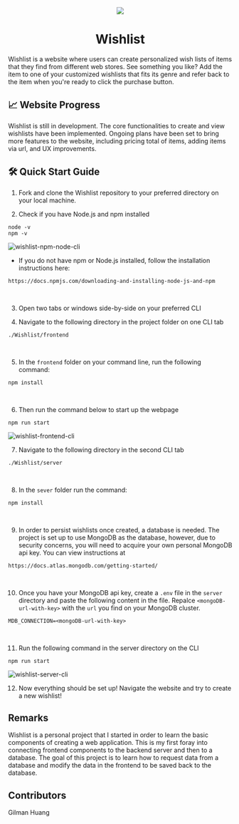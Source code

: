 <p align="center">
 <img src=https://user-images.githubusercontent.com/67421795/137846102-b7c666e3-27fc-4370-b5c1-5b058ebfdd9c.png>
</p>

<h1 align="center"> Wishlist </h1>

Wishlist is a website where users can create personalized wish lists of items that they find from different web stores. See something you like? Add the item to one of your customized wishlists that fits its genre and refer back to the item when you're ready to click the purchase button.

## 📈 Website Progress
Wishlist is still in development. The core functionalities to create and view wishlists have been implemented. Ongoing plans have been set to bring more features to the website, including pricing total of items, adding items via url, and UX improvements.

## 🛠️ Quick Start Guide

1. Fork and clone the Wishlist repository to your preferred directory on your local machine. <br>

2. Check if you have Node.js and npm installed

```
node -v
npm -v
```
![wishlist-npm-node-cli](https://user-images.githubusercontent.com/67421795/137844985-ee3cb100-9b1e-4b69-bc44-987598793c66.png)
<br>

- If you do not have npm or Node.js installed, follow the installation instructions here:

```
https://docs.npmjs.com/downloading-and-installing-node-js-and-npm
``` 
<br>

3. Open two tabs or windows side-by-side on your preferred CLI <br>

4. Navigate to the following directory in the project folder on one CLI tab

```
./Wishlist/frontend
```
<br>

5. In the `frontend` folder on your command line, run the following command:

```
npm install
```
<br>

6. Then run the command below to start up the webpage

```
npm run start
```

![wishlist-frontend-cli](https://user-images.githubusercontent.com/67421795/137844325-262b5025-4688-421a-9fb1-0b0cbc4ac1c6.png)
<br>

7. Navigate to the following directory in the second CLI tab

``` 
./Wishlist/server
```
<br>

8. In the `sever` folder run the command:

```
npm install
```
<br>

9. In order to persist wishlists once created, a database is needed. The project is set up to use MongoDB as the database, however, due to security concerns, you will need to acquire your own personal MongoDB api key. You can view instructions at

```
https://docs.atlas.mongodb.com/getting-started/
```
<br>

10. Once you have your MongoDB api key, create a `.env` file in the `server` directory and paste the following content in the file. Repalce `<mongoDB-url-with-key>` with the `url` you find on your MongoDB cluster.

```
MDB_CONNECTION=<mongoDB-url-with-key>
```
<br>

11. Run the following command in the server directory on the CLI

```
npm run start
```
![wishlist-server-cli](https://user-images.githubusercontent.com/67421795/137844821-660409a0-ff70-4bac-aa8c-40b3e354ab94.png)
<br>

12. Now everything should be set up! Navigate the website and try to create a new wishlist! <br>

## Remarks

Wishlist is a personal project that I started in order to learn the basic components of creating a web application. This is my first foray into connecting frontend components to the backend server and then to a database. The goal of this project is to learn how to request data from a database and modify the data in the frontend to be saved back to the database.

## Contributors

Gilman Huang 
